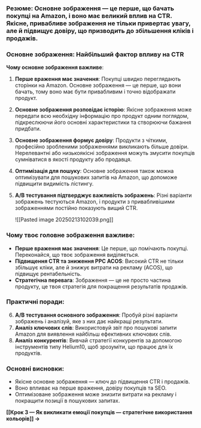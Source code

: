 ### **Резюме**: Основне зображення — це перше, що бачать покупці на Amazon, і воно має великий вплив на CTR. Якісне, привабливе зображення не тільки привертає увагу, але й підвищує довіру, що призводить до збільшення кліків і продажів.

### **Основне зображення: Найбільший фактор впливу на CTR**

**Чому основне зображення важливе**:

1. **Перше враження має значення**: Покупці швидко переглядають сторінки на Amazon. Основне зображення — це перше, що вони бачать, тому воно має бути привабливим і точно відображати продукт.
    
2. **Основне зображення розповідає історію**: Якісне зображення може передати всю необхідну інформацію про продукт одним поглядом, підкреслюючи його основні характеристики та створюючи бажання придбати.
    
3. **Основне зображення формує довіру**: Продукти з чіткими, професійно зробленими зображеннями викликають більше довіри. Нерелевантні або низькоякісні зображення можуть змусити покупців сумніватися в якості продукту або продавця.
    
4. **Оптимізація для пошуку**: Основне зображення також можна оптимізувати для пошукових запитів на Amazon, що допоможе підвищити видимість лістингу.
    
5. **A/B тестування підтверджує важливість зображень**: Різні варіанти зображень тестуються Amazon, і продукти з привабливішими зображеннями постійно показують вищий CTR.

	![[Pasted image 20250213102039.png]]

### **Чому твоє головне зображення важливе:**

- **Перше враження має значення**: Це перше, що помічають покупці. Переконайся, що твоє зображення виділяється.
- **Підвищення CTR та зниження PPC ACOS**: Високий CTR не тільки збільшує кліки, але й знижує витрати на рекламу (ACOS), що підвищує рентабельність.
- **Стратегічна перевага**: Зображення — це не просто частина продукту, це твоя стратегія для покращення результатів продажів.

### **Практичні поради**:

6. **A/B тестування основного зображення**: Пробуй різні варіанти зображень і аналізуй, яке з них дає найкращі результати.
7. **Аналіз ключових слів**: Використовуй звіт про пошукові запити Amazon для виявлення найбільш ефективних ключових слів.
8. **Аналіз конкурентів**: Вивчай стратегії конкурентів за допомогою інструментів типу Helium10, щоб зрозуміти, що працює для їх продуктів.

### **Основні висновки**:

- Якісне основне зображення — ключ до підвищення CTR і продажів.
- Воно впливає на перше враження, довіру покупців та SEO.
- Оптимізоване зображення може знизити витрати на рекламу і покращити позиції в пошукових запитах.

**[[Крок 3 — Як викликати емоції покупців — стратегічне використання кольорів]] →**